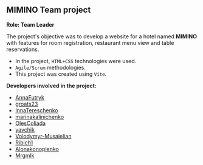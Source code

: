 ## MIMINO Team project

**Role: Team Leader**

The project's objective was to develop a website for a hotel named **MIMINO**
with features for room registration, restaurant menu view and table
reservations.

- In the project, `HTML+CSS` technologies were used.
- `Agile/Scrum` methodologies.
- This project was created using `Vite`.

**Developers involved in the project:**

- [AnnaFutryk](https://github.com/AnnaFutryk)
- [groats23](https://github.com/groats23)
- [InnaTereschenko](https://github.com/InnaTereschenko)
- [marinakalinichenko](https://github.com/marinakalinichenko)
- [OlesColiada](https://github.com/OlesColiada)
- [yavchik](https://github.com/yavchik)
- [Volodymyr-Musaielian](https://github.com/Volodymyr-Musaielian)
- [Ribich1](https://github.com/Ribich1)
- [Alonakonoplenko](https://github.com/Alonakonoplenko)
- [Mrgmlk](https://github.com/Mrgmlk)
